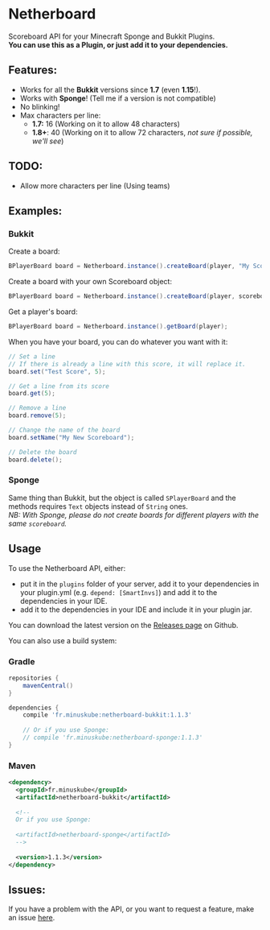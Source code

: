 # Netherboard

Scoreboard API for your Minecraft Sponge and Bukkit Plugins.  
**You can use this as a Plugin, or just add it to your dependencies.**

## Features:
- Works for all the **Bukkit** versions since **1.7** (even **1.15**!).
- Works with **Sponge**! (Tell me if a version is not compatible)
- No blinking!
- Max characters per line:
  - **1.7:** 16 (Working on it to allow 48 characters)
  - **1.8+**: 40 (Working on it to allow 72 characters, *not sure if possible, we'll see*)
  
## TODO:
- Allow more characters per line (Using teams)

## Examples:
### Bukkit

Create a board:
```java
BPlayerBoard board = Netherboard.instance().createBoard(player, "My Scoreboard");
```

Create a board with your own Scoreboard object:
```java
BPlayerBoard board = Netherboard.instance().createBoard(player, scoreboard, "My Scoreboard");
```

Get a player's board:
```java
BPlayerBoard board = Netherboard.instance().getBoard(player);
```

When you have your board, you can do whatever you want with it:
```java
// Set a line
// If there is already a line with this score, it will replace it.
board.set("Test Score", 5);

// Get a line from its score
board.get(5);

// Remove a line
board.remove(5);

// Change the name of the board
board.setName("My New Scoreboard");

// Delete the board
board.delete();
```

### Sponge
Same thing than Bukkit, but the object is called `SPlayerBoard` and the methods requires `Text` objects instead of `String` ones.  
*NB: With Sponge, please do not create boards for different players with the same `scoreboard`.*

## Usage
To use the Netherboard API, either:
  - put it in the `plugins` folder of your server, add it to your dependencies in your plugin.yml (e.g. `depend: [SmartInvs]`) and add it to the dependencies in your IDE.
  - add it to the dependencies in your IDE and include it in your plugin jar.

You can download the latest version on the [Releases page](https://github.com/MinusKube/Netherboard/releases) on Github.

You can also use a build system:
### Gradle
```gradle
repositories {
    mavenCentral()
}

dependencies {
    compile 'fr.minuskube:netherboard-bukkit:1.1.3'
    
    // Or if you use Sponge:
    // compile 'fr.minuskube:netherboard-sponge:1.1.3'
}
```

### Maven
```xml
<dependency>
  <groupId>fr.minuskube</groupId>
  <artifactId>netherboard-bukkit</artifactId>
  
  <!--
  Or if you use Sponge:
  
  <artifactId>netherboard-sponge</artifactId>
  -->
  
  <version>1.1.3</version>
</dependency>
```

## Issues:
If you have a problem with the API, or you want to request a feature, make an issue [here](https://github.com/MinusKube/netherboard/issues).
